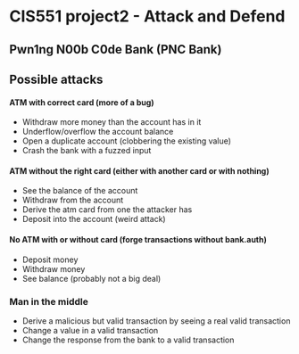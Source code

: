 # CIS551 project2 - Attack and Defend
## Pwn1ng N00b C0de Bank (PNC Bank)

## Possible attacks

#### ATM with correct card (more of a bug)
- Withdraw more money than the account has in it
- Underflow/overflow the account balance
- Open a duplicate account (clobbering the existing value)
- Crash the bank with a fuzzed input

#### ATM without the right card (either with another card or with nothing)
- See the balance of the account
- Withdraw from the account
- Derive the atm card from one the attacker has
- Deposit into the account (weird attack)

#### No ATM with or without card (forge transactions without bank.auth)
- Deposit money
- Withdraw money
- See balance (probably not a big deal)

### Man in the middle
- Derive a malicious but valid transaction by seeing a real valid transaction
- Change a value in a valid transaction
- Change the response from the bank to a valid transaction


